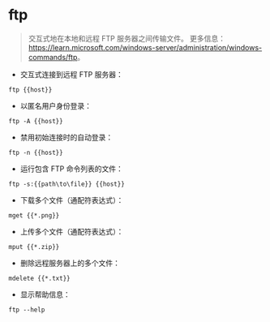 # ftp

> 交互式地在本地和远程 FTP 服务器之间传输文件。
> 更多信息：<https://learn.microsoft.com/windows-server/administration/windows-commands/ftp>。

- 交互式连接到远程 FTP 服务器：

`ftp {{host}}`

- 以匿名用户身份登录：

`ftp -A {{host}}`

- 禁用初始连接时的自动登录：

`ftp -n {{host}}`

- 运行包含 FTP 命令列表的文件：

`ftp -s:{{path\to\file}} {{host}}`

- 下载多个文件（通配符表达式）：

`mget {{*.png}}`

- 上传多个文件（通配符表达式）：

`mput {{*.zip}}`

- 删除远程服务器上的多个文件：

`mdelete {{*.txt}}`

- 显示帮助信息：

`ftp --help`